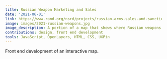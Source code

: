 ```yaml
---
title: Russian Weapon Marketing and Sales
date: '2021-06-01'
link: https://www.rand.org/nsrd/projects/russian-arms-sales-and-sanctions-compliance/where-russia-markets-and-sells-military-equipment.html
image: images/2021-russian-weapons.jpg
image_description: A portion of a map that shows where Russian weapons are marketed and sold.
contributions: design, front end development
tools: JavaScript, OpenLayers, HTML, CSS, UXPin
---
```


Front end development of an interactive map.

